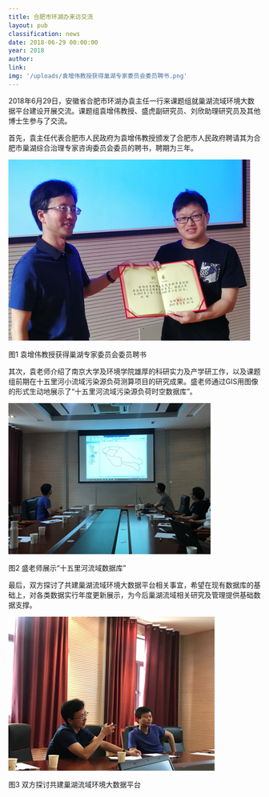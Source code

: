 ```yaml
---
title: 合肥市环湖办来访交流
layout: pub
classification: news
date: 2018-06-29 00:00:00
year: 2018
author:
link:
img: '/uploads/袁增伟教授获得巢湖专家委员会委员聘书.png'
---
```


2018年6月29日，安徽省合肥市环湖办袁主任一行来课题组就巢湖流域环境大数据平台建设开展交流。课题组袁增伟教授、盛虎副研究员、刘欣助理研究员及其他博士生参与了交流。

首先，袁主任代表合肥市人民政府为袁增伟教授颁发了合肥市人民政府聘请其为合肥市巢湖综合治理专家咨询委员会委员的聘书，聘期为三年。

![](/uploads/袁增伟教授获得巢湖专家委员会委员聘书.png)

图1 袁增伟教授获得巢湖专家委员会委员聘书

其次，袁老师介绍了南京大学及环境学院雄厚的科研实力及产学研工作，以及课题组前期在十五里河小流域污染源负荷测算项目的研究成果。盛老师通过GIS用图像的形式生动地展示了“十五里河流域污染源负荷时空数据库”。

![](/uploads/盛老师展示十五里河流域数据库.png)

图2 盛老师展示“十五里河流域数据库”

最后，双方探讨了共建巢湖流域环境大数据平台相关事宜，希望在现有数据库的基础上，对各类数据实行年度更新展示，为今后巢湖流域相关研究及管理提供基础数据支撑。

![](/uploads/双方探讨共建巢湖流域环境大数据平台.png)

图3 双方探讨共建巢湖流域环境大数据平台